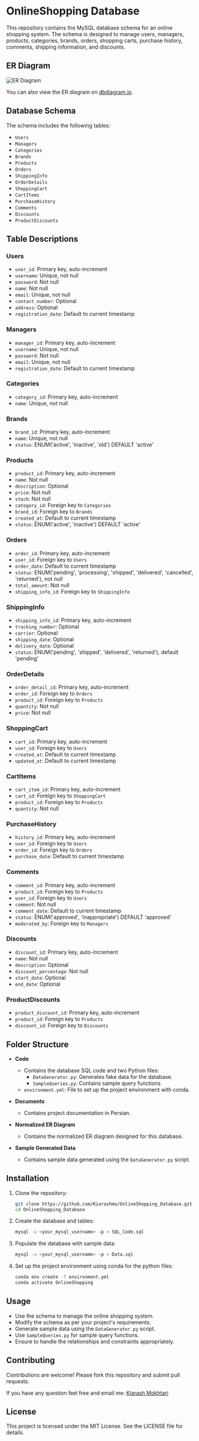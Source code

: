 # OnlineShopping Database

This repository contains the MySQL database schema for an online shopping system. The schema is designed to manage users, managers, products, categories, brands, orders, shopping carts, purchase history, comments, shipping information, and discounts.

## ER Diagram

![ER Diagram](Normalized_ER_Diagram/ER_Diagram.png)

You can also view the ER diagram on [dbdiagram.io](https://dbdiagram.io/d/DB_Project_Phase1_9830032-6682ae039939893daeb973ae).

## Database Schema

The schema includes the following tables:

- `Users`
- `Managers`
- `Categories`
- `Brands`
- `Products`
- `Orders`
- `ShippingInfo`
- `OrderDetails`
- `ShoppingCart`
- `CartItems`
- `PurchaseHistory`
- `Comments`
- `Discounts`
- `ProductDiscounts`

## Table Descriptions

### Users
- `user_id`: Primary key, auto-increment
- `username`: Unique, not null
- `password`: Not null
- `name`: Not null
- `email`: Unique, not null
- `contact_number`: Optional
- `address`: Optional
- `registration_date`: Default to current timestamp

### Managers
- `manager_id`: Primary key, auto-increment
- `username`: Unique, not null
- `password`: Not null
- `email`: Unique, not null
- `registration_date`: Default to current timestamp

### Categories
- `category_id`: Primary key, auto-increment
- `name`: Unique, not null

### Brands
- `brand_id`: Primary key, auto-increment
- `name`: Unique, not null
- `status`: ENUM('active', 'inactive', 'old') DEFAULT 'active'

### Products
- `product_id`: Primary key, auto-increment
- `name`: Not null
- `description`: Optional
- `price`: Not null
- `stock`: Not null
- `category_id`: Foreign key to `Categories`
- `brand_id`: Foreign key to `Brands`
- `created_at`: Default to current timestamp
- `status`: ENUM('active', 'inactive') DEFAULT 'active'

### Orders
- `order_id`: Primary key, auto-increment
- `user_id`: Foreign key to `Users`
- `order_date`: Default to current timestamp
- `status`: ENUM('pending', 'processing', 'shipped', 'delivered', 'cancelled', 'returned'), not null
- `total_amount`: Not null
- `shipping_info_id`: Foreign key to `ShippingInfo`

### ShippingInfo
- `shipping_info_id`: Primary key, auto-increment
- `tracking_number`: Optional
- `carrier`: Optional
- `shipping_date`: Optional
- `delivery_date`: Optional
- `status`: ENUM('pending', 'shipped', 'delivered', 'returned'), default 'pending'

### OrderDetails
- `order_detail_id`: Primary key, auto-increment
- `order_id`: Foreign key to `Orders`
- `product_id`: Foreign key to `Products`
- `quantity`: Not null
- `price`: Not null

### ShoppingCart
- `cart_id`: Primary key, auto-increment
- `user_id`: Foreign key to `Users`
- `created_at`: Default to current timestamp
- `updated_at`: Default to current timestamp

### CartItems
- `cart_item_id`: Primary key, auto-increment
- `cart_id`: Foreign key to `ShoppingCart`
- `product_id`: Foreign key to `Products`
- `quantity`: Not null

### PurchaseHistory
- `history_id`: Primary key, auto-increment
- `user_id`: Foreign key to `Users`
- `order_id`: Foreign key to `Orders`
- `purchase_date`: Default to current timestamp

### Comments
- `comment_id`: Primary key, auto-increment
- `product_id`: Foreign key to `Products`
- `user_id`: Foreign key to `Users`
- `comment`: Not null
- `comment_date`: Default to current timestamp
- `status`: ENUM('approved', 'inappropriate') DEFAULT 'approved'
- `moderated_by`: Foreign key to `Managers`

### Discounts
- `discount_id`: Primary key, auto-increment
- `name`: Not null
- `description`: Optional
- `discount_percentage`: Not null
- `start_date`: Optional
- `end_date`: Optional

### ProductDiscounts
- `product_discount_id`: Primary key, auto-increment
- `product_id`: Foreign key to `Products`
- `discount_id`: Foreign key to `Discounts`


## Folder Structure

- **Code**
  - Contains the database SQL code and two Python files:
    - `DataGenerator.py`: Generates fake data for the database.
    - `SampleQueries.py`: Contains sample query functions
  - `environment.yml`: File to set up the project environment with conda.

- **Documents**
  - Contains project documentation in Persian.

- **Normalized ER Diagram**
  - Contains the normalized ER diagram designed for this database.

- **Sample Generated Data**
  - Contains sample data generated using the `DataGenerator.py` script.

## Installation

1. Clone the repository:
   ```bash
   git clone https://github.com/Kiarashmo/OnlineShopping_Database.git
   cd OnlineShopping_Database
   ```

2. Create the database and tables:
   ```bash
   mysql -u <your_mysql_username> -p < SQL_Code.sql
   ```

3. Populate the database with sample data:
    ```bash
    mysql -u <your_mysql_username> -p < Data.sql
    ```

4. Set up the project environment using conda for the python files:
   ```bash
   conda env create -f environment.yml
   conda activate OnlineShopping
   ```

## Usage

- Use the schema to manage the online shopping system.
- Modify the schema as per your project's requirements.
- Generate sample data using the `DataGenerator.py` script.
- Use `SampleQueries.py` for sample query functions.
- Ensure to handle the relationships and constraints appropriately.

## Contributing

Contributions are welcome! Please fork this repository and submit pull requests.

If you have any question feel free and email me: [Kiarash Mokhtari](mailto:mokhtarikiarash@gmail.com)

## License

This project is licensed under the MIT License. See the LICENSE file for details.


